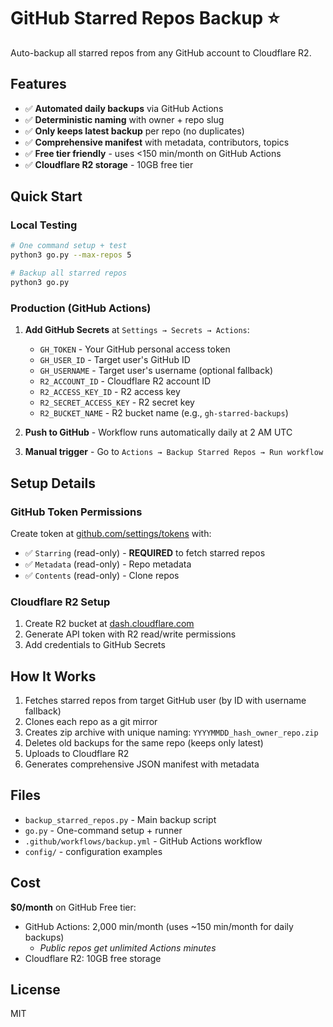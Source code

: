 # GitHub Starred Repos Backup ⭐️

Auto-backup all starred repos from any GitHub account to Cloudflare R2.

## Features

- ✅ **Automated daily backups** via GitHub Actions
- ✅ **Deterministic naming** with owner + repo slug
- ✅ **Only keeps latest backup** per repo (no duplicates)
- ✅ **Comprehensive manifest** with metadata, contributors, topics
- ✅ **Free tier friendly** - uses <150 min/month on GitHub Actions
- ✅ **Cloudflare R2 storage** - 10GB free tier

## Quick Start

### Local Testing

```bash
# One command setup + test
python3 go.py --max-repos 5

# Backup all starred repos
python3 go.py
```

### Production (GitHub Actions)

1. **Add GitHub Secrets** at `Settings → Secrets → Actions`:
   - `GH_TOKEN` - Your GitHub personal access token
   - `GH_USER_ID` - Target user's GitHub ID
   - `GH_USERNAME` - Target user's username (optional fallback)
   - `R2_ACCOUNT_ID` - Cloudflare R2 account ID
   - `R2_ACCESS_KEY_ID` - R2 access key
   - `R2_SECRET_ACCESS_KEY` - R2 secret key
   - `R2_BUCKET_NAME` - R2 bucket name (e.g., `gh-starred-backups`)

2. **Push to GitHub** - Workflow runs automatically daily at 2 AM UTC

3. **Manual trigger** - Go to `Actions → Backup Starred Repos → Run workflow`

## Setup Details

### GitHub Token Permissions

Create token at [github.com/settings/tokens](https://github.com/settings/tokens) with:
- ✅ `Starring` (read-only) - **REQUIRED** to fetch starred repos
- ✅ `Metadata` (read-only) - Repo metadata
- ✅ `Contents` (read-only) - Clone repos

### Cloudflare R2 Setup

1. Create R2 bucket at [dash.cloudflare.com](https://dash.cloudflare.com)
2. Generate API token with R2 read/write permissions
3. Add credentials to GitHub Secrets

## How It Works

1. Fetches starred repos from target GitHub user (by ID with username fallback)
2. Clones each repo as a git mirror
3. Creates zip archive with unique naming: `YYYYMMDD_hash_owner_repo.zip`
4. Deletes old backups for the same repo (keeps only latest)
5. Uploads to Cloudflare R2
6. Generates comprehensive JSON manifest with metadata

## Files

- `backup_starred_repos.py` - Main backup script
- `go.py` - One-command setup + runner
- `.github/workflows/backup.yml` - GitHub Actions workflow
- `config/` - configuration examples

## Cost

**$0/month** on GitHub Free tier:
- GitHub Actions: 2,000 min/month (uses ~150 min/month for daily backups)
   - *Public repos get unlimited Actions minutes*
- Cloudflare R2: 10GB free storage

## License

MIT
